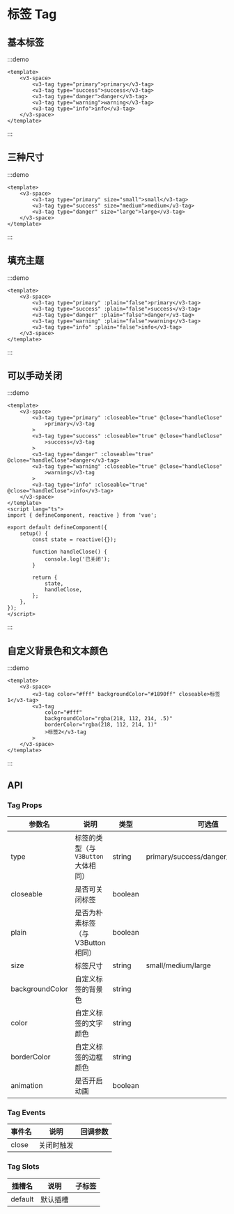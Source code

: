 # 标签 Tag

## 基本标签

:::demo

```vue
<template>
	<v3-space>
		<v3-tag type="primary">primary</v3-tag>
		<v3-tag type="success">success</v3-tag>
		<v3-tag type="danger">danger</v3-tag>
		<v3-tag type="warning">warning</v3-tag>
		<v3-tag type="info">info</v3-tag>
	</v3-space>
</template>
```

:::

## 三种尺寸

:::demo

```vue
<template>
	<v3-space>
		<v3-tag type="primary" size="small">small</v3-tag>
		<v3-tag type="success" size="medium">medium</v3-tag>
		<v3-tag type="danger" size="large">large</v3-tag>
	</v3-space>
</template>
```

:::

## 填充主题

:::demo

```vue
<template>
	<v3-space>
		<v3-tag type="primary" :plain="false">primary</v3-tag>
		<v3-tag type="success" :plain="false">success</v3-tag>
		<v3-tag type="danger" :plain="false">danger</v3-tag>
		<v3-tag type="warning" :plain="false">warning</v3-tag>
		<v3-tag type="info" :plain="false">info</v3-tag>
	</v3-space>
</template>
```

:::

## 可以手动关闭

:::demo

```vue
<template>
	<v3-space>
		<v3-tag type="primary" :closeable="true" @close="handleClose"
			>primary</v3-tag
		>
		<v3-tag type="success" :closeable="true" @close="handleClose"
			>success</v3-tag
		>
		<v3-tag type="danger" :closeable="true" @close="handleClose">danger</v3-tag>
		<v3-tag type="warning" :closeable="true" @close="handleClose"
			>warning</v3-tag
		>
		<v3-tag type="info" :closeable="true" @close="handleClose">info</v3-tag>
	</v3-space>
</template>
<script lang="ts">
import { defineComponent, reactive } from 'vue';

export default defineComponent({
	setup() {
		const state = reactive({});

		function handleClose() {
			console.log('已关闭');
		}

		return {
			state,
			handleClose,
		};
	},
});
</script>
```

:::

## 自定义背景色和文本颜色

:::demo

```vue
<template>
	<v3-space>
		<v3-tag color="#fff" backgroundColor="#1890ff" closeable>标签1</v3-tag>
		<v3-tag
			color="#fff"
			backgroundColor="rgba(218, 112, 214, .5)"
			borderColor="rgba(218, 112, 214, 1)"
			>标签2</v3-tag
		>
	</v3-space>
</template>
```

:::

## API

### Tag Props

| 参数名          | 说明                                 | 类型    | 可选值                              | 默认值  |
| --------------- | ------------------------------------ | ------- | ----------------------------------- | ------- |
| type            | 标签的类型（与 `V3Button` 大体相同） | string  | primary/success/danger/warning/info | primary |
| closeable       | 是否可关闭标签                       | boolean |                                     | false   |
| plain           | 是否为朴素标签（与 V3Button 相同）   | boolean |                                     | true    |
| size            | 标签尺寸                             | string  | small/medium/large                  | medium  |
| backgroundColor | 自定义标签的背景色                   | string  |                                     |         |
| color           | 自定义标签的文字颜色                 | string  |                                     |         |
| borderColor     | 自定义标签的边框颜色                 | string  |                                     |         |
| animation       | 是否开启动画                         | boolean |                                     | true    |

### Tag Events

| 事件名 | 说明       | 回调参数 |
| ------ | ---------- | -------- |
| close  | 关闭时触发 |          |

### Tag Slots

| 插槽名  | 说明     | 子标签 |
| ------- | -------- | ------ |
| default | 默认插槽 |        |

